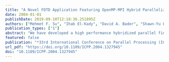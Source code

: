 ```yaml
---
title: "A Novel FDTD Application Featuring OpenMP-MPI Hybrid Parallelization"
date: 2004-01-01
publishDate: 2019-09-10T12:18:36.251895Z
authors: ["Mehmet F. Su", "Ihab El-Kady", "David A. Bader", "Shawn-Yu Lin"]
publication_types: ["1"]
abstract: "We have developed a high performance hybridized parallel finite difference time domain (FDTD) algorithm featuring both OpenMP shared memory programming and MPl message passing. Our goal is to effectively model the optical characteristics of a novel light source created by utilizing a new class of materials known as photonic band-gap crystals. Our method is based on the solution of the second order discretized Maxwell's equations in space and time. This novel hybrid parallelization scheme allows us to take advantage of the new generation parallel machines possessing connected SMP nodes. By using parallel computations, we are able to complete a calculation on 24 processors in less than a day, where a serial version would have taken over three weeks. We present a detailed study of this hybrid scheme on an SGI origin 2000 distributed shared memory ccNUMA system along with a complete investigation of the advantages versus drawbacks of this method."
featured: false
publication: "*33rd International Conference on Parallel Processing (ICPP 2004), 15-18 August 2004, Montreal, Quebec, Canada*"
url_pdf: "https://doi.org/10.1109/ICPP.2004.1327945"
doi: "10.1109/ICPP.2004.1327945"
---
```


